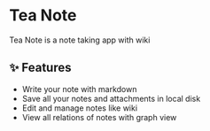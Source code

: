 # Tea Note

Tea Note is a note taking app with wiki

## ✨ Features
- Write your note with markdown
- Save all your notes and attachments in local disk
- Edit and manage notes like wiki
- View all relations of notes with graph view
